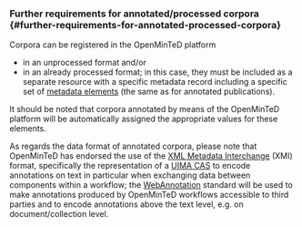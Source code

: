 ### Further requirements for annotated/processed corpora {#further-requirements-for-annotated-processed-corpora}

Corpora can be registered in the OpenMinTeD platform

* in an unprocessed format and/or
* in an already processed format; in this case, they must be included as a separate resource with a specific metadata record including a specific set of [metadata elements](metadata-schema-for-annotated-corpora.md) \(the same as for annotated publications\).

It should be noted that corpora annotated by means of the OpenMinTeD platform will be automatically assigned the appropriate values for these elements.

As regards the data format of annotated corpora, please note that OpenMinTeD has endorsed the use of the [XML Metadata Interchange](http://www.omg.org/spec/XMI/) \(XMI\) format, specifically the representation of a [UIMA CAS](https://uima.apache.org/d/uimaj-2.9.0/references.html#ugr.ref.xmi) to encode annotations on text in particular when exchanging data between components within a workflow; the [WebAnnotation](https://www.w3.org/annotation/) standard will be used to make annotations produced by OpenMinTeD workflows accessible to third parties and to encode annotations above the text level, e.g. on document/collection level.



